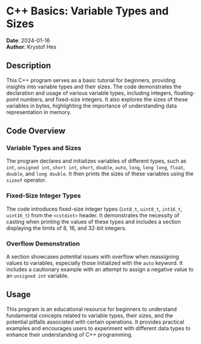 # C++ Basics: Variable Types and Sizes

**Date**: 2024-01-16  
**Author**: Krystof Hes

## Description

This C++ program serves as a basic tutorial for beginners, providing insights into variable types and their sizes. The code demonstrates the declaration and usage of various variable types, including integers, floating-point numbers, and fixed-size integers. It also explores the sizes of these variables in bytes, highlighting the importance of understanding data representation in memory.

## Code Overview

### Variable Types and Sizes

The program declares and initializes variables of different types, such as `int`, `unsigned int`, `short int`, `short`, `double`, `auto`, `long`, `long long`, `float`, `double`, and `long double`. It then prints the sizes of these variables using the `sizeof` operator.

### Fixed-Size Integer Types

The code introduces fixed-size integer types (`int8_t`, `uint8_t`, `int16_t`, `uint16_t`) from the `<cstdint>` header. It demonstrates the necessity of casting when printing the values of these types and includes a section displaying the limits of 8, 16, and 32-bit integers.

### Overflow Demonstration

A section showcases potential issues with overflow when reassigning values to variables, especially those initialized with the `auto` keyword. It includes a cautionary example with an attempt to assign a negative value to an `unsigned int` variable.

## Usage

This program is an educational resource for beginners to understand fundamental concepts related to variable types, their sizes, and the potential pitfalls associated with certain operations. It provides practical examples and encourages users to experiment with different data types to enhance their understanding of C++ programming.
